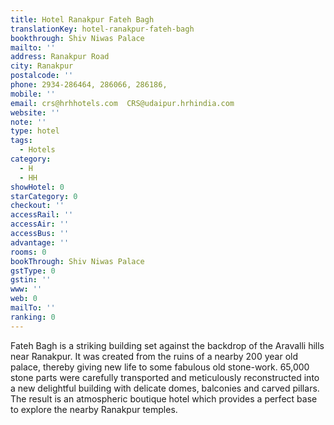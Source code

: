 ```yaml
---
title: Hotel Ranakpur Fateh Bagh
translationKey: hotel-ranakpur-fateh-bagh
bookthrough: Shiv Niwas Palace
mailto: ''
address: Ranakpur Road
city: Ranakpur
postalcode: ''
phone: 2934-286464, 286066, 286186,
mobile: ''
email: crs@hrhhotels.com  CRS@udaipur.hrhindia.com
website: ''
note: ''
type: hotel
tags:
  - Hotels
category:
  - H
  - HH
showHotel: 0
starCategory: 0
checkout: ''
accessRail: ''
accessAir: ''
accessBus: ''
advantage: ''
rooms: 0
bookThrough: Shiv Niwas Palace
gstType: 0
gstin: ''
www: ''
web: 0
mailTo: ''
ranking: 0
---
```













Fateh Bagh is a striking building set against the backdrop of the Aravalli hills near Ranakpur. It was created from the ruins of a nearby 200 year old palace, thereby giving new life to some fabulous old stone-work. 65,000 stone parts were carefully transported and meticulously reconstructed into a new delightful building with delicate domes, balconies and carved pillars. The result is an atmospheric boutique hotel which provides a perfect base to explore the nearby Ranakpur temples.